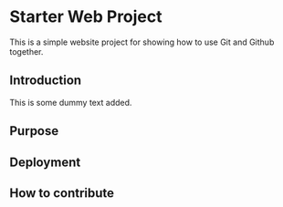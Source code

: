 # Starter Web Project

This is a simple website project for
showing how to use Git and Github together.

## Introduction
This is some dummy text added.

## Purpose

## Deployment

## How to contribute
